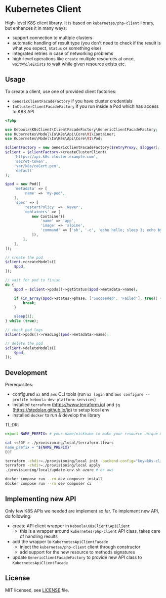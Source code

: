 # Kubernetes Client

High-level K8S client library. It is based on `kubernetes/php-client` library, but enhances
it in many ways:
* support connection to multiple clusters
* automatic handling of result type (you don't need to check if the result is what you expect, `Status` or something else)
* integrated retries in case of networking problems
* high-level operations like `create` multiple resources at once, `waitWhileExists` to wait while given resource exists etc.

## Usage
To create a client, use one of provided client factories:
* `GenericClientFacadeFactory` if you have cluster credentials
* `InClusterClientFacadeFactory` if you run inside a Pod which has access to K8S API

```php
<?php

use Keboola\K8sClient\ClientFacadeFactory\GenericClientFacadeFactory;
use Kubernetes\Model\Io\K8s\Api\Core\V1\Container;
use Kubernetes\Model\Io\K8s\Api\Core\V1\Pod;

$clientFactory = new GenericClientFacadeFactory($retryProxy, $logger);
$client = $clientFactory->createClusterClient(
    'https://api.k8s-cluster.example.com',
    'secret-token',
    'var/k8s/caCert.pem',
    'default'
);

$pod = new Pod([
    'metadata' => [
        'name' => 'my-pod',
    ],
    'spec' => [
        'restartPolicy' => 'Never',
        'containers' => [
            new Container([
                'name' => 'app',
                'image' => 'alpine',
                'command' => ['sh', '-c', 'echo hello; sleep 3; echo bye'],
            ]),
        ],
    ],
]);

// create the pod
$client->createModels([
    $pod,
]);

// wait for pod to finish
do {
    $pod = $client->pods()->getStatus($pod->metadata->name);

    if (in_array($pod->status->phase, ['Succeeded', 'Failed'], true)) {
        break;
    }

    sleep(1);
} while (true);

// check pod logs
$client->pods()->readLog($pod->metadata->name);

// delete the pod
$client->deleteModels([
    $pod,
]);
```

## Development
Prerequisites:
* configured `az` and `aws` CLI tools (run `az login` and `aws configure --profile keboola-dev-platform-services`)
* installed `terraform` (https://www.terraform.io) and `jq` (https://stedolan.github.io/jq) to setup local env
* installed `docker` to run & develop the library

TL;DR:
```bash
export NAME_PREFIX= # your name/nickname to make your resource unique & recognizable

cat <<EOF > ./provisioning/local/terraform.tfvars
name_prefix = "${NAME_PREFIX}"
EOF

terraform -chdir=./provisioning/local init -backend-config="key=k8s-client/${NAME_PREFIX}.tfstate"
terraform -chdir=./provisioning/local apply
./provisioning/local/update-env.sh azure # or aws

docker compose run --rm dev composer install
docker compose run --rm dev composer ci
```


## Implementing new API
Only few K8S APIs we needed are implement so far. To implement new API, do following:
* create API client wrapper in `Keboola\K8sClient\ApiClient`
  * this is a wrapper around `kubernetes/php-client` API class, takes care of handling results
* add the wrapper to `KubernetesApiClientFacade`
  * inject the `kubernetes/php-client` client through constructor
  * add support for the new resource to methods signatures
* update `GenericClientFacadeFactory` to provide new API class to `KubernetesApiClientFacade`

## License

MIT licensed, see [LICENSE](./LICENSE) file.
